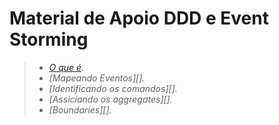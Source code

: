 # Material de Apoio DDD e Event Storming

 > - _[O que é][oquee]._
 > - _[Mapeando Eventos][]._
 > - _[Identificando os comandos][]._
 > - _[Assiciando os aggregates][]._
 > - _[Boundaries][]._

[oquee]:https://drive.google.com/file/d/14MYzsjW4Tadl_xabQqaVvZMBvivzlUXX/view?usp=sharing